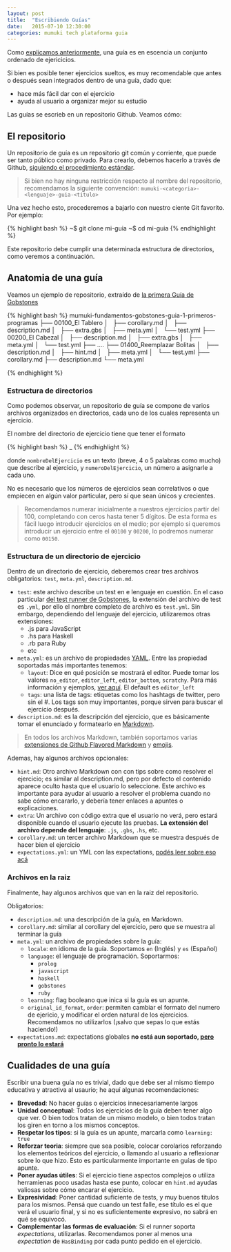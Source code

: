 ```yaml
---
layout: post
title:  "Escribiendo Guías"
date:   2015-07-10 12:30:00
categories: mumuki tech plataforma guia
---
```


Como [explicamos anteriormente](/mumuki/tech/plataforma/guia/contenido/ejercicios/categorias/2015/07/04/una-plataforma-de-contenido/), una guía es en escencia un conjunto ordenado de ejericicios.

Si bien es posible tener ejercicios sueltos, es muy recomendable que antes o después sean integrados dentro de una guía, dado que:

  * hace más fácil dar con el ejercicio
  * ayuda al usuario a organizar mejor su estudio

Las guías se escrieb en un repositorio Github. Veamos cómo:

## El repositorio

Un repositorio de guía es un repositorio git común y corriente, que puede ser tanto público como privado. Para crearlo, debemos hacerlo a través de Github, [siguiendo el procedimiento estándar](https://help.github.com/articles/create-a-repo/).

> Si bien no hay ninguna restricción respecto al nombre del repositorio, recomendamos la siguiente convención:
> `mumuki-<categoria>-<lenguaje>-guia-<titulo>`

Una vez hecho esto, procederemos a bajarlo con nuestro ciente Git favorito. Por ejemplo:

{% highlight bash %}
~$ git clone <url-repositorio> mi-guia
~$ cd mi-guia
{% endhighlight %}


Este repositorio debe cumplir una determinada estructura de directorios, como veremos a continuación.


## Anatomia de una guía

Veamos un ejemplo de repositorio, extraído de [la primera Guía de Gobstones](https://github.com/sagrado-corazon-alcal/mumuki-fundamentos-gobstones-guia-1-primeros-programas)

{% highlight bash %}
mumuki-fundamentos-gobstones-guia-1-primeros-programas
├── 00100_El Tablero
│   ├── corollary.md
│   ├── description.md
│   ├── extra.gbs
│   ├── meta.yml
│   └── test.yml
├── 00200_El Cabezal
│   ├── description.md
│   ├── extra.gbs
│   ├── meta.yml
│   └── test.yml
├── ....
├── 01400_Reemplazar Bolitas
│   ├── description.md
│   ├── hint.md
│   ├── meta.yml
│   └── test.yml
├── corollary.md
├── description.md
└── meta.yml

{% endhighlight %}

### Estructura de directorios

Como podemos observar, un repositorio de guía se compone de varios archivos organizados en directorios, cada uno de los cuales representa un ejercicio.

El nombre del directorio de ejercicio tiene que tener el formato

{% highlight bash %}
<numeroDelEjercicio>_<nombreDelEjercicio>
{% endhighlight %}

donde `nombreDelEjercicio` es un texto (breve, 4 o 5 palabras como mucho) que describe al ejercicio, y `numeroDelEjercicio`, un número a asignarle a cada uno.

No es necesario que los números de ejercicios sean correlativos o que empiecen en algún valor particular, pero sí que sean únicos y crecientes.

> Recomendamos numerar inicialmente a nuestros ejercicios partir del 100, completando con ceros hasta tener 5 dígitos. De esta forma es fácil luego introducir ejercicios en el medio; por ejemplo si queremos introducir un ejercicio entre el `00100` y `00200`, lo podremos numerar como `00150`.

### Estructura de un directorio de ejercicio

Dentro de un directorio de ejercicio, deberemos crear tres archivos obligatorios: `test`, `meta.yml`, `description.md`.

 * `test`: este archivo describe un test en e lenguaje en cuestión. En el caso particular [del test runner de Gobstones](https://github.com/uqbar-project/stones-spec), la extensión del archivo de test es `.yml`, por ello el nombre completo de archivo es `test.yml`. Sin embargo, dependiendo del lenguaje del ejercicio, utilizaremos otras extensiones:
   * .js para JavaScript
   * .hs para Haskell
   * .rb para Ruby
   * etc
 * `meta.yml`: es un archivo de propiedades [YAML](http://yaml.org/). Entre las propiedad soportadas más importantes tenemos:
    * `layout`: Dice en qué posición se mostrará el editor. Puede tomar los valores `no_editor`, `editor_left`, `editor_bottom`, `scratchy`. Para más información y ejemplos, [ver aquí](https://github.com/mumuki/mumuki-platform/pull/235#issue-89811282). El default es `editor_left`
    * `tags`: una lista de tags: etiquetas como los hashtags de twitter, pero sin el #. Los tags son muy importantes, porque sirven para buscar el ejercicio después.
 * `description.md`: es la descripción del ejercicio, que es básicamente tomar el enunciado y formatearlo en [Markdown](http://daringfireball.net/projects/markdown/).

 > En todos los archivos Markdown, también soportamos varias [extensiones de Github Flavored Markdown](https://help.github.com/articles/github-flavored-markdown/) y [emojis](http://www.emoji-cheat-sheet.com/).

Ademas, hay algunos archivos opcionales:

 * `hint.md`: Otro archivo Markdown con con tips sobre como resolver el ejercicio; es similar al description.md, pero por defecto el contenido aparece oculto hasta que el usuario lo seleccione. Este archivo es importante para ayudar al usuario a resolver el problema cuando no sabe cómo encararlo, y debería tener enlaces a apuntes o explicaciones.
 * `extra`: Un archivo con código extra que el usuario no verá, pero estará disponible cuando el usuario ejecute las pruebas. **La extensión del archivo depende del lenguaje**: `.js`, `.gbs`, `.hs`, etc.
 * `corollary.md`: un tercer archivo Markdown que se muestra después de hacer bien el ejercicio
 * `expectations.yml`: un YML con las expectations, [podés leer sobre eso acá](http://mumuki.org/expectativas/plataform/2015/06/16/el-lenguaje-de-expectativas.html)

### Archivos en la raiz

Finalmente, hay algunos archivos que van en la raiz del repositorio.

Obligatorios:

* `description.md`: una descripción de la guía, en Markdown.
* `corollary.md`: similar al corollary del ejercicio, pero que se muestra al terminar la guía
* `meta.yml`: un archivo de propiedades sobre la guía:
  * `locale`: en idioma de la guía. Soportamos `en` (Inglés) y `es` (Español)
  * `language`: el lenguaje de programación. Soportarmos:
    * `prolog`
    * `javascript`
    * `haskell`
    * `gobstones`
    * `ruby`
  * `learning`: flag booleano que inica si la guía es un apunte.
  * `original_id_format`, `order`: permiten cambiar el formato del numero de ejericio, y modificar el orden natural de los ejercicios. Recomendamos no utilizarlos (¡salvo que sepas lo que estás haciendo!)
* `expectations.md`: expectations globales **no está aun soportado, [pero pronto lo estará](https://github.com/mumuki/mumuki-platform/issues/192)**


## Cualidades de una guía

Escribir una buena guía no es trivial, dado que debe ser al mismo tiempo educativa y atractiva al usaurio; he aquí algunas recomendaciones:

* **Brevedad**: No hacer guías o ejercicios innecesariamente largos
* **Unidad conceptual**: Todos los ejercicios de la guía deben tener algo que ver. O bien todos tratan de un mismo modelo, o bien todos tratan los giren en torno a los mismos conceptos.
* **Respetar los tipos**: si la guía es un apunte, marcarla como `learning: true`
* **Reforzar teoria**: siempre que sea posible, colocar corolarios reforzando los elementos teóricos del ejercicio, o llamando al usuario a reflexionar sobre lo que hizo. Esto es particularmente importante en guías de tipo apunte.
* **Poner ayudas útiles**: Si el ejercicio tiene aspectos complejos o utiliza herramienas poco usadas hasta ese punto, colocar en `hint.md` ayudas valiosas sobre cómo encarar el ejercicio.
* **Expresividad**: Poner cantidad suficiente de tests, y muy buenos titulos para los mismos. Pensá que cuando un test falle, ese título es el que verá el usuario final, y si no es suficientemente expresivo, no sabrá en qué se equivocó.
* **Complementar las formas de evaluación**: Si el runner soporta _expectations_, utilizarlas. Recomendamos poner al menos una _expectation_ de `HasBinding` por cada punto pedido en el ejercicio.